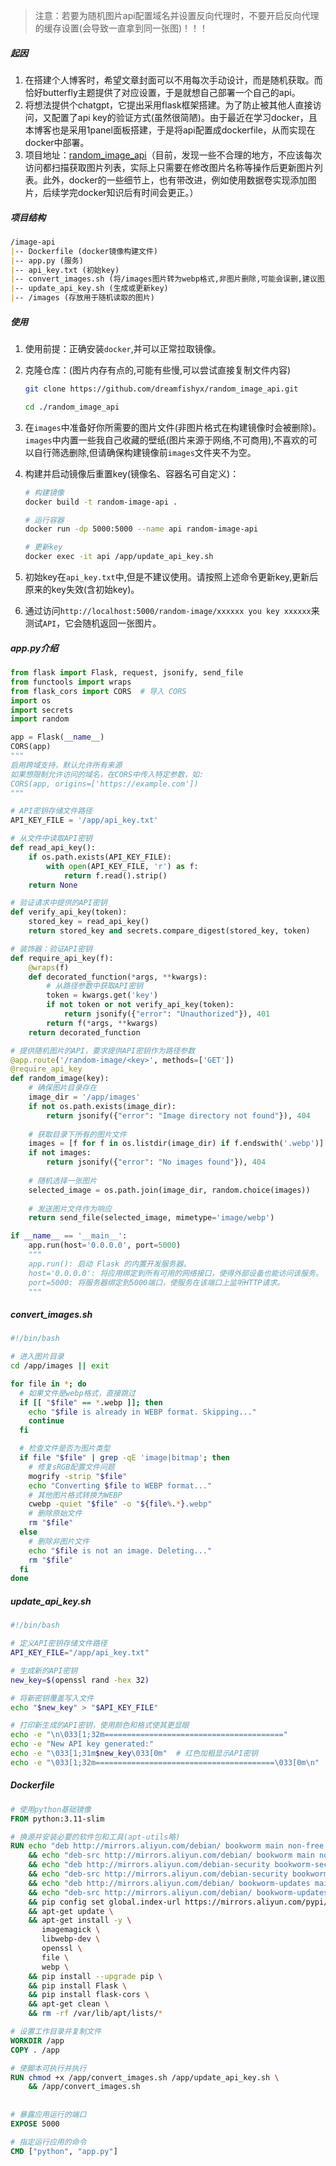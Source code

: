 > 注意：若要为随机图片api配置域名并设置反向代理时，不要开启反向代理的缓存设置(会导致一直拿到同一张图)！！！

##### 起因

1. 在搭建个人博客时，希望文章封面可以不用每次手动设计，而是随机获取。而恰好butterfly主题提供了对应设置，于是就想自己部署一个自己的api。
2. 将想法提供个chatgpt，它提出采用flask框架搭建。为了防止被其他人直接访问，又配置了api key的验证方式(虽然很简陋)。由于最近在学习docker，且本博客也是采用1panel面板搭建，于是将api配置成dockerfile，从而实现在docker中部署。
3. 项目地址：[random_image_api](https://github.com/dreamfishyx/random_image_api)（目前，发现一些不合理的地方，不应该每次访问都扫描获取图片列表，实际上只需要在修改图片名称等操作后更新图片列表。此外，docker的一些细节上，也有带改进，例如使用数据卷实现添加图片，后续学完docker知识后有时间会更正。）





##### 项目结构

```markdown
/image-api
|-- Dockerfile (docker镜像构建文件)
|-- app.py (服务)
|-- api_key.txt (初始key)
|-- convert_images.sh (将/images图片转为webp格式,非图片删除,可能会误删,建议图片格式png、jpg、webp)
|-- update_api_key.sh (生成或更新key)
|-- /images (存放用于随机读取的图片)
```





##### 使用

1. 使用前提：正确安装`docker`,并可以正常拉取镜像。

2. 克隆仓库：(图片内存有点的,可能有些慢,可以尝试直接复制文件内容)

   ```bash
   git clone https://github.com/dreamfishyx/random_image_api.git
   
   cd ./random_image_api
   ```

3. 在`images`中准备好你所需要的图片文件(非图片格式在构建镜像时会被删除)。`images`中内置一些我自己收藏的壁纸(图片来源于网络,不可商用),不喜欢的可以自行筛选删除,但请确保构建镜像前`images`文件夹不为空。

4. 构建并启动镜像后重置key(镜像名、容器名可自定义)：

   ```bash
   # 构建镜像
   docker build -t random-image-api .
   
   # 运行容器
   docker run -dp 5000:5000 --name api random-image-api
   
   # 更新key
   docker exec -it api /app/update_api_key.sh
   ```

5. 初始key在`api_key.txt`中,但是不建议使用。请按照上述命令更新key,更新后原来的key失效(含初始key)。

6. 通过访问`http://localhost:5000/random-image/xxxxxx you key xxxxxx`来测试`API`，它会随机返回一张图片。



##### app.py介绍

```python
from flask import Flask, request, jsonify, send_file
from functools import wraps
from flask_cors import CORS  # 导入 CORS
import os
import secrets
import random

app = Flask(__name__)
CORS(app) 
"""
启用跨域支持，默认允许所有来源
如果想限制允许访问的域名，在CORS中传入特定参数，如:
CORS(app, origins=['https://example.com'])
"""

# API密钥存储文件路径
API_KEY_FILE = '/app/api_key.txt'

# 从文件中读取API密钥
def read_api_key():
    if os.path.exists(API_KEY_FILE):
        with open(API_KEY_FILE, 'r') as f:
            return f.read().strip()
    return None

# 验证请求中提供的API密钥
def verify_api_key(token):
    stored_key = read_api_key()
    return stored_key and secrets.compare_digest(stored_key, token)

# 装饰器：验证API密钥
def require_api_key(f):
    @wraps(f)
    def decorated_function(*args, **kwargs):
        # 从路径参数中获取API密钥
        token = kwargs.get('key')
        if not token or not verify_api_key(token):
            return jsonify({"error": "Unauthorized"}), 401
        return f(*args, **kwargs)
    return decorated_function

# 提供随机图片的API，要求提供API密钥作为路径参数
@app.route('/random-image/<key>', methods=['GET'])
@require_api_key
def random_image(key):
    # 确保图片目录存在
    image_dir = '/app/images'
    if not os.path.exists(image_dir):
        return jsonify({"error": "Image directory not found"}), 404
    
    # 获取目录下所有的图片文件
    images = [f for f in os.listdir(image_dir) if f.endswith('.webp')]
    if not images:
        return jsonify({"error": "No images found"}), 404
    
    # 随机选择一张图片
    selected_image = os.path.join(image_dir, random.choice(images))
    
    # 发送图片文件作为响应
    return send_file(selected_image, mimetype='image/webp')

if __name__ == '__main__':
    app.run(host='0.0.0.0', port=5000)
    """
    app.run(): 启动 Flask 的内置开发服务器。
	host='0.0.0.0': 将应用绑定到所有可用的网络接口，使得外部设备也能访问该服务。
	port=5000: 将服务器绑定到5000端口，使服务在该端口上监听HTTP请求。
    """
```





##### convert_images.sh

```bash
#!/bin/bash

# 进入图片目录
cd /app/images || exit

for file in *; do
  # 如果文件是webp格式，直接跳过
  if [[ "$file" == *.webp ]]; then
    echo "$file is already in WEBP format. Skipping..."
    continue
  fi

  # 检查文件是否为图片类型
  if file "$file" | grep -qE 'image|bitmap'; then
  	# 修复sRGB配置文件问题
    mogrify -strip "$file"
    echo "Converting $file to WEBP format..."
    # 其他图片格式转换为WEBP
    cwebp -quiet "$file" -o "${file%.*}.webp"
    # 删除原始文件
    rm "$file"
  else
  	# 删除非图片文件
    echo "$file is not an image. Deleting..."
    rm "$file"
  fi
done
```





##### **update_api_key.sh**

```bash
#!/bin/bash

# 定义API密钥存储文件路径
API_KEY_FILE="/app/api_key.txt"

# 生成新的API密钥
new_key=$(openssl rand -hex 32)

# 将新密钥覆盖写入文件
echo "$new_key" > "$API_KEY_FILE"

# 打印新生成的API密钥，使用颜色和格式使其更显眼
echo -e "\n\033[1;32m========================================"
echo -e "New API key generated:"
echo -e "\033[1;31m$new_key\033[0m"  # 红色加粗显示API密钥
echo -e "\033[1;32m========================================\033[0m\n"
```





##### **Dockerfile**

```dockerfile
# 使用python基础镜像
FROM python:3.11-slim

# 换源并安装必要的软件包和工具(apt-utils略)
RUN echo "deb http://mirrors.aliyun.com/debian/ bookworm main non-free contrib" > /etc/apt/sources.list \
    && echo "deb-src http://mirrors.aliyun.com/debian/ bookworm main non-free contrib" >> /etc/apt/sources.list \
    && echo "deb http://mirrors.aliyun.com/debian-security bookworm-security main" >> /etc/apt/sources.list \
    && echo "deb-src http://mirrors.aliyun.com/debian-security bookworm-security main" >> /etc/apt/sources.list \
    && echo "deb http://mirrors.aliyun.com/debian/ bookworm-updates main" >> /etc/apt/sources.list \
    && echo "deb-src http://mirrors.aliyun.com/debian/ bookworm-updates main" >> /etc/apt/sources.list \
    && pip config set global.index-url https://mirrors.aliyun.com/pypi/simple/ \
    && apt-get update \
    && apt-get install -y \
       imagemagick \
       libwebp-dev \
       openssl \
       file \
       webp \
    && pip install --upgrade pip \
    && pip install Flask \
  	&& pip install flask-cors \
    && apt-get clean \
    && rm -rf /var/lib/apt/lists/*

# 设置工作目录并复制文件
WORKDIR /app
COPY . /app

# 使脚本可执行并执行
RUN chmod +x /app/convert_images.sh /app/update_api_key.sh \
    && /app/convert_images.sh 
    
    
# 暴露应用运行的端口
EXPOSE 5000

# 指定运行应用的命令
CMD ["python", "app.py"]
```